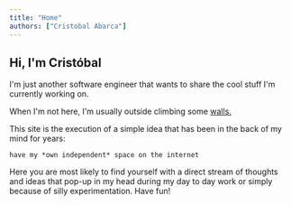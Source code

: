```yaml
---
title: "Home"
authors: ["Cristobal Abarca"]
---
```

## Hi, I'm Cristóbal

I'm just another software engineer that wants to share the cool stuff I'm currently working on.

When I'm not here, I'm usually outside climbing some [walls.](https://atakamaoutdoor.cl/blogs/lugares-de-chile/multilargo-los-miserables)

This site is the execution of a simple idea that has been in the back of my mind for years:

```
have my *own independent* space on the internet
```

Here you are most likely to find yourself with a direct stream of thoughts and ideas that pop-up in my head during my day to day work or simply
because of silly experimentation. Have fun!
